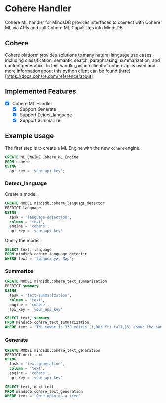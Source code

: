 # Cohere Handler

Cohere ML handler for MindsDB provides interfaces to connect with Cohere ML via APIs and pull Cohere ML Capabilites into MindsDB.

## Cohere

Cohere platform provides solutions to many natural language use cases, including classification, semantic search, paraphrasing, summarization, and content generation. 
In this handler,python client of cohere api is used and more information about this python client can be found (here)[https://docs.cohere.com/reference/about]


## Implemented Features

- [x] Cohere ML Handler
  - [x] Support Generate
  - [x] Support Detect_language 
  - [x] Support Summarize

## Example Usage

The first step is to create a ML Engine with the new `cohere` engine.

~~~~sql
CREATE ML_ENGINE Cohere_ML_Engine
FROM cohere
USING
  api_key = 'your_api_key';
~~~~

### Detect_language 
Create a model:
~~~~sql
CREATE MODEL mindsdb.cohere_language_detector
PREDICT language
USING
  task = 'language-detection',
  column = 'text',
  engine = 'cohere',
  api_key = 'your_api_key'
~~~~
Query the model:
~~~~sql
SELECT text, language
FROM mindsdb.cohere_language_detector
WHERE text = 'Здравствуй, Мир';
~~~~


### Summarize

~~~~sql
CREATE MODEL mindsdb.cohere_text_summarization
PREDICT summary
USING
  task = 'text-summarization',
  column = 'text',
  engine = 'cohere',
  api_key = 'your_api_key'

SELECT text, summary
FROM mindsdb.cohere_text_summarization
WHERE text = 'The tower is 330 metres (1,083 ft) tall,[6] about the same height as an 81-storey building, and the tallest structure in Paris. Its base is square, measuring 125 metres (410 ft) on each side. During its construction, the Eiffel Tower surpassed the Washington Monument to become the tallest human-made structure in the world, a title it held for 41 years until the Chrysler Building in New York City was finished in 1930. It was the first structure in the world to surpass both the 200-metre and 300-metre mark in height. Due to the addition of a broadcasting aerial at the top of the tower in 1957, it is now taller than the Chrysler Building by 5.2 metres (17 ft). Excluding transmitters, the Eiffel Tower is the second tallest free-standing structure in France after the Millau Viaduct. The tower has three levels for visitors, with restaurants on the first and second levels.He decorated it with furniture by Jean Lachaise and invited friends such as Thomas Edison.';
~~~~

### Generate

~~~~sql
CREATE MODEL mindsdb.cohere_text_generation
PREDICT next_text
USING
  task = 'text-generation',
  column = 'text',
  engine = 'cohere',
  api_key = 'your_api_key'

SELECT text, next_text
FROM mindsdb.cohere_text_generation
WHERE text = 'Once upon on a time'
~~~~

